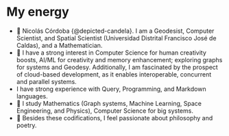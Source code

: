 # My energy

- 👋 Nicolás Córdoba {@depicted-candela}. I am a Geodesist, Computer Scientist, and Spatial Scientist (Universidad Distrital Francisco José de Caldas), and a Mathematician.
- 👀 I have a strong interest in Computer Science for human creativity boosts, AI/ML for creativity and memory enhancement; exploring graphs for systems and Geodesy. Additionally, I am fascinated by the prospect of cloud-based development, as it enables interoperable, concurrent and parallel systems.
- I have strong experience with Query, Programming, and Markdown languages.
- 🌱 I study Mathematics (Graph systems, Machine Learning, Space Engineering, and Physics), Computer Science for big systems. 
- 💞️ Besides these codifications, I feel passionate about philosophy and poetry.

<!---
depicted-candela/depicted-candela is a ✨ special ✨ repository because its `README.md` (this file) appears on your GitHub profile.
You can click the Preview link to take a look at your changes.
--->
